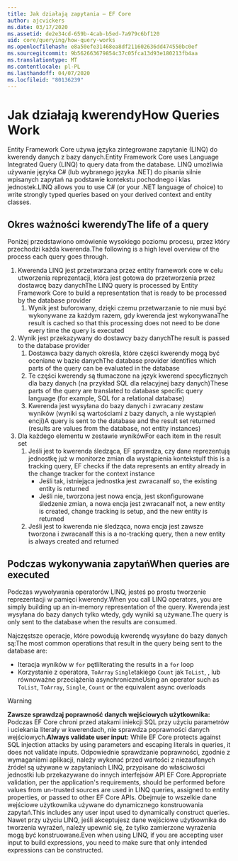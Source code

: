 ```yaml
---
title: Jak działają zapytania — EF Core
author: ajcvickers
ms.date: 03/17/2020
ms.assetid: de2e34cd-659b-4cab-b5ed-7a979c6bf120
uid: core/querying/how-query-works
ms.openlocfilehash: e8a50efe31468ea8df211602636dd474550bc0ef
ms.sourcegitcommit: 9b562663679854c37c05fca13d93e180213fb4aa
ms.translationtype: MT
ms.contentlocale: pl-PL
ms.lasthandoff: 04/07/2020
ms.locfileid: "80136239"
---
```

# <a name="how-queries-work"></a><span data-ttu-id="29f6f-102">Jak działają kwerendy</span><span class="sxs-lookup"><span data-stu-id="29f6f-102">How Queries Work</span></span>

<span data-ttu-id="29f6f-103">Entity Framework Core używa języka zintegrowane zapytanie (LINQ) do kwerendy danych z bazy danych.</span><span class="sxs-lookup"><span data-stu-id="29f6f-103">Entity Framework Core uses Language Integrated Query (LINQ) to query data from the database.</span></span> <span data-ttu-id="29f6f-104">LINQ umożliwia używanie języka C# (lub wybranego języka .NET) do pisania silnie wpisanych zapytań na podstawie kontekstu pochodnego i klas jednostek.</span><span class="sxs-lookup"><span data-stu-id="29f6f-104">LINQ allows you to use C# (or your .NET language of choice) to write strongly typed queries based on your derived context and entity classes.</span></span>

## <a name="the-life-of-a-query"></a><span data-ttu-id="29f6f-105">Okres ważności kwerendy</span><span class="sxs-lookup"><span data-stu-id="29f6f-105">The life of a query</span></span>

<span data-ttu-id="29f6f-106">Poniżej przedstawiono omówienie wysokiego poziomu procesu, przez który przechodzi każda kwerenda.</span><span class="sxs-lookup"><span data-stu-id="29f6f-106">The following is a high level overview of the process each query goes through.</span></span>

1. <span data-ttu-id="29f6f-107">Kwerenda LINQ jest przetwarzana przez entity framework core w celu utworzenia reprezentacji, która jest gotowa do przetworzenia przez dostawcę bazy danych</span><span class="sxs-lookup"><span data-stu-id="29f6f-107">The LINQ query is processed by Entity Framework Core to build a representation that is ready to be processed by the database provider</span></span>
   1. <span data-ttu-id="29f6f-108">Wynik jest buforowany, dzięki czemu przetwarzanie to nie musi być wykonywane za każdym razem, gdy kwerenda jest wykonywana</span><span class="sxs-lookup"><span data-stu-id="29f6f-108">The result is cached so that this processing does not need to be done every time the query is executed</span></span>
2. <span data-ttu-id="29f6f-109">Wynik jest przekazywany do dostawcy bazy danych</span><span class="sxs-lookup"><span data-stu-id="29f6f-109">The result is passed to the database provider</span></span>
   1. <span data-ttu-id="29f6f-110">Dostawca bazy danych określa, które części kwerendy mogą być oceniane w bazie danych</span><span class="sxs-lookup"><span data-stu-id="29f6f-110">The database provider identifies which parts of the query can be evaluated in the database</span></span>
   2. <span data-ttu-id="29f6f-111">Te części kwerendy są tłumaczone na język kwerend specyficznych dla bazy danych (na przykład SQL dla relacyjnej bazy danych)</span><span class="sxs-lookup"><span data-stu-id="29f6f-111">These parts of the query are translated to database specific query language (for example, SQL for a relational database)</span></span>
   3. <span data-ttu-id="29f6f-112">Kwerenda jest wysyłana do bazy danych i zwracany zestaw wyników (wyniki są wartościami z bazy danych, a nie wystąpień encji)</span><span class="sxs-lookup"><span data-stu-id="29f6f-112">A query is sent to the database and the result set returned (results are values from the database, not entity instances)</span></span>
3. <span data-ttu-id="29f6f-113">Dla każdego elementu w zestawie wyników</span><span class="sxs-lookup"><span data-stu-id="29f6f-113">For each item in the result set</span></span>
   1. <span data-ttu-id="29f6f-114">Jeśli jest to kwerenda śledząca, EF sprawdza, czy dane reprezentują jednostkę już w monitorze zmian dla wystąpienia kontekstu</span><span class="sxs-lookup"><span data-stu-id="29f6f-114">If this is a tracking query, EF checks if the data represents an entity already in the change tracker for the context instance</span></span>
      * <span data-ttu-id="29f6f-115">Jeśli tak, istniejąca jednostka jest zwracana</span><span class="sxs-lookup"><span data-stu-id="29f6f-115">If so, the existing entity is returned</span></span>
      * <span data-ttu-id="29f6f-116">Jeśli nie, tworzona jest nowa encja, jest skonfigurowane śledzenie zmian, a nowa encja jest zwracana</span><span class="sxs-lookup"><span data-stu-id="29f6f-116">If not, a new entity is created, change tracking is setup, and the new entity is returned</span></span>
   2. <span data-ttu-id="29f6f-117">Jeśli jest to kwerenda nie śledząca, nowa encja jest zawsze tworzona i zwracana</span><span class="sxs-lookup"><span data-stu-id="29f6f-117">If this is a no-tracking query, then a new entity is always created and returned</span></span>

## <a name="when-queries-are-executed"></a><span data-ttu-id="29f6f-118">Podczas wykonywania zapytań</span><span class="sxs-lookup"><span data-stu-id="29f6f-118">When queries are executed</span></span>

<span data-ttu-id="29f6f-119">Podczas wywoływania operatorów LINQ, jesteś po prostu tworzenie reprezentacji w pamięci kwerendy.</span><span class="sxs-lookup"><span data-stu-id="29f6f-119">When you call LINQ operators, you are simply building up an in-memory representation of the query.</span></span> <span data-ttu-id="29f6f-120">Kwerenda jest wysyłana do bazy danych tylko wtedy, gdy wyniki są używane.</span><span class="sxs-lookup"><span data-stu-id="29f6f-120">The query is only sent to the database when the results are consumed.</span></span>

<span data-ttu-id="29f6f-121">Najczęstsze operacje, które powodują kwerendę wysyłane do bazy danych są:</span><span class="sxs-lookup"><span data-stu-id="29f6f-121">The most common operations that result in the query being sent to the database are:</span></span>

* <span data-ttu-id="29f6f-122">Iteracja wyników w `for` pętli</span><span class="sxs-lookup"><span data-stu-id="29f6f-122">Iterating the results in a `for` loop</span></span>
* <span data-ttu-id="29f6f-123">Korzystanie z operatora, `ToArray` `Single`takiego `Count` jak `ToList`, , lub równoważne przeciążenia asynchroniczne</span><span class="sxs-lookup"><span data-stu-id="29f6f-123">Using an operator such as `ToList`, `ToArray`, `Single`, `Count` or the equivalent async overloads</span></span>

> [!WARNING]  
> <span data-ttu-id="29f6f-124">**Zawsze sprawdzaj poprawność danych wejściowych użytkownika:** Podczas EF Core chroni przed atakami iniekcji SQL przy użyciu parametrów i uciekania literały w kwerendach, nie sprawdza poprawności danych wejściowych.</span><span class="sxs-lookup"><span data-stu-id="29f6f-124">**Always validate user input:** While EF Core protects against SQL injection attacks by using parameters and escaping literals in queries, it does not validate inputs.</span></span> <span data-ttu-id="29f6f-125">Odpowiednie sprawdzanie poprawności, zgodnie z wymaganiami aplikacji, należy wykonać przed wartości z niezaufanych źródeł są używane w zapytaniach LINQ, przypisane do właściwości jednostki lub przekazywane do innych interfejsów API EF Core.</span><span class="sxs-lookup"><span data-stu-id="29f6f-125">Appropriate validation, per the application's requirements, should be performed before values from un-trusted sources are used in LINQ queries, assigned to entity properties, or passed to other EF Core APIs.</span></span> <span data-ttu-id="29f6f-126">Obejmuje to wszelkie dane wejściowe użytkownika używane do dynamicznego konstruowania zapytań.</span><span class="sxs-lookup"><span data-stu-id="29f6f-126">This includes any user input used to dynamically construct queries.</span></span> <span data-ttu-id="29f6f-127">Nawet przy użyciu LINQ, jeśli akceptujesz dane wejściowe użytkownika do tworzenia wyrażeń, należy upewnić się, że tylko zamierzone wyrażenia mogą być konstruowane.</span><span class="sxs-lookup"><span data-stu-id="29f6f-127">Even when using LINQ, if you are accepting user input to build expressions, you need to make sure that only intended expressions can be constructed.</span></span>
